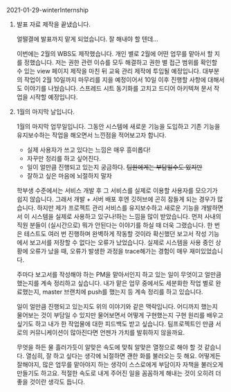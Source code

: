 2021-01-29-winterInternship

1. 발표 자료 제작을 끝냈습니다.

   얼떨결에 발표까지 맡게 되었습니다. 잘 해내야 할 텐데...  

   이번에는 2월의 WBS도 제작했습니다. 개인 별로 2월에 어떤 업무를 맡아서 할 지를 정했습니다. 저는 권한 관련 이슈를 모두 해결하고 권한 별 접근 범위를 확인할 수 있는 view 페이지 제작을 마친 뒤 교육 관리 제작에 투입될 예정입니다. 대부분의 작업이 2월 10일까지 마무리를 지을 예정이어서 10일 이후 진행할 사항에 대해서도 이야기를 나눴습니다. 스프레드 시트 동기화를 고치고 드디어 아키텍쳐 문서 작업을 시작할 예정입니다.

2. 1월의 마지막 날입니다.

   1월의 마지막 업무일입니다. 그동안 시스템에 새로운 기능을 도입하고 기존 기능을 유지보수하는 작업을 해오면서 느낀점을 적어보고자 합니다.

   - 실제 사용자가 쓰고 있다는 느낌은 매우 흥미롭다!
   - 자꾸만 정리를 하고 싶어진다.
   - 일이 얼만큼 진행되고 있는지 궁금하다. ~~팀원에게는 부담일수도 있지만~~
   - 잘하고 싶은 마음에 뇌절하지 말자

   학부생 수준에서는 서비스 개발 후 그 서비스를 실제로 이용할 사용자를 모으기가 쉽지 않습니다. 그래서 개발 + 서버 배포 후엔 깃허브에 곤히 잠들게 되는 경우가 많습니다. 하지만 제가 프로젝트 관리 서비스를 유지보수하고 새로운 기능을 개발하면서 이 시스템을 실제로 사용하고 있구나!하는 느낌을 많이 받았습니다. 먼저 사내의 직원 분들이 (실시간으로) 뭐가 안된다는 이야기를 하실 때 더욱 그랬습니다. 한 번은 테스트도 여러 번 진행하며 완벽하게 작동할 것이라 확신했던 보고서 작성 기능에서 보고서를 저장할 수 없다는 오류가 났었습니다. 실제로 시스템을 사용 중인 상황에 오류가 났을 때, 오류가 발생한 과정을 trace해가는 경험이 매우 재미있었습니다.  
   
   주마다 보고서를 작성해야 하는 PM을 맡아서인지 하고 있는 일이 무엇이고 얼만큼 했는지를 계속 정리하고 싶습니다. 내가 맡은 업무 중에서도 세분화한 작업 별로 완료했는지, master 브랜치에 push를 했는지 등 계속 정리를 하고 있습니다.  
   
   일이 얼만큼 진행되고 있는지도 위의 이야기와 같은 맥락입니다. 어디까지 했는지 물어보는 것이 부담일 수 있지만 물어보면서 어떻게 구현했는지 구현 원리를 배우고 싶기도 하고 내가 한 작업물에 대한 피드백도 받고 싶습니다. 팀프로젝트인 만큼 서로의 커뮤니케이션이 많아진다면 언젠가 가치를 발휘하지 않을까요.  
   
   무엇을 하든 물 흘러가듯이 알맞은 속도에 맞춰 알맞은 열정으로 해야 할 것 같습니다. 열심히, 잘 하고 싶다는 생각에 뇌절하면 괜한 화를 불러오는 듯 해요. 어떻게든 잘해야지, 많은 업무를 맡아야지 하는 생각이 스스로에게 부담이자 자책을 불러오게 만들기도 하고요. 적절한 속도로 내게 주어진 일을 꼼꼼하게 해내는 것이 오히려 더 좋을 것이란 생각도 듭니다.  